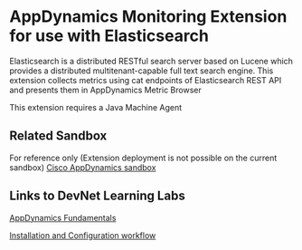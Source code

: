 # AppDynamics Monitoring Extension for use with Elasticsearch

Elasticsearch is a distributed RESTful search server based on Lucene which provides a distributed multitenant-capable full text search engine.
This extension collects metrics using cat endpoints of Elasticsearch REST API and presents them in AppDynamics Metric Browser

This extension requires a Java Machine Agent

## Related Sandbox

For reference only (Extension deployment is not possible on the current sandbox) [Cisco AppDynamics sandbox](https://devnetsandbox.cisco.com/RM/Diagram/Index/9e056219-ab84-4741-9485-de3d3446caf2?diagramType=Topology)

## Links to DevNet Learning Labs

[AppDynamics Fundamentals](https://developer.cisco.com/learning/modules/appdynamics-fundamentals)

[Installation and Configuration workflow](https://github.com/Appdynamics/elasticsearch-monitoring-extension/blob/master/README.md)